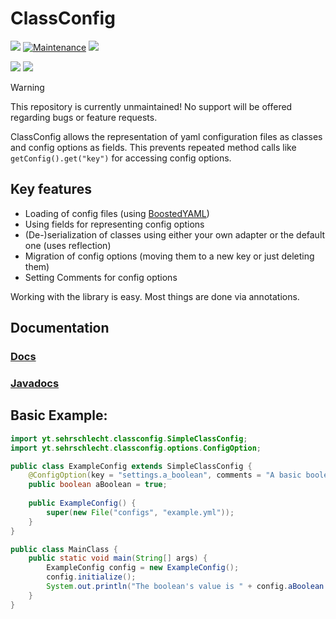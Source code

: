 # ClassConfig
![](https://github.com/sehrschlechtYT/ClassConfig/actions/workflows/tests.yml/badge.svg)
[![Maintenance](https://img.shields.io/badge/Maintained%3F-yes-green.svg)](https://GitHub.com/sehrschlechtYT/KeepItems/graphs/commit-activity)
[![](https://jitpack.io/v/sehrschlechtYT/ClassConfig.svg)](https://jitpack.io/#sehrschlechtYT/ClassConfig)


[![](https://dcbadge.vercel.app/api/server/crHgFwH2Gt)](https://discord.gg/crHgFwH2Gt)
![](https://dcbadge.vercel.app/api/shield/450685365876162573)

> [!WARNING]
> This repository is currently unmaintained! No support will be offered regarding bugs or feature requests.

ClassConfig allows the representation of yaml configuration files as classes and config options as fields.
This prevents repeated method calls like `getConfig().get("key")` for accessing config options.

## Key features

- Loading of config files (using [BoostedYAML](https://github.com/dejvokep/boosted-yaml))
- Using fields for representing config options
- (De-)serialization of classes using either your own adapter or the default one (uses reflection)
- Migration of config options (moving them to a new key or just deleting them)
- Setting Comments for config options

Working with the library is easy. Most things are done via annotations.

## Documentation

### [Docs](https://sehrschlecht.gitbook.io/classconfig-documentation/)
### [Javadocs](https://sehrschlechtyt.github.io/ClassConfig/javadocs/)

## Basic Example:

```java
import yt.sehrschlecht.classconfig.SimpleClassConfig;
import yt.sehrschlecht.classconfig.options.ConfigOption;

public class ExampleConfig extends SimpleClassConfig {
    @ConfigOption(key = "settings.a_boolean", comments = "A basic boolean setting")
    public boolean aBoolean = true;
    
    public ExampleConfig() {
        super(new File("configs", "example.yml"));
    }
}

public class MainClass {
    public static void main(String[] args) {
        ExampleConfig config = new ExampleConfig();
        config.initialize();
        System.out.println("The boolean's value is " + config.aBoolean + "!");
    }
}
```

